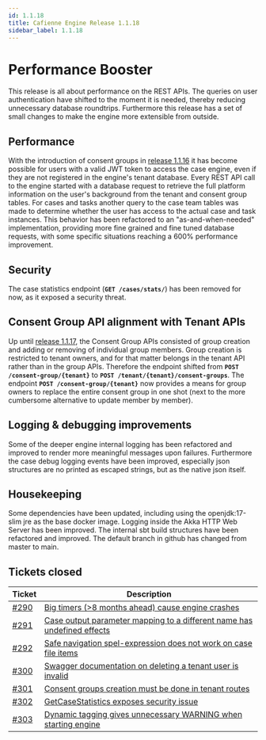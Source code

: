 ```yaml
---
id: 1.1.18
title: Cafienne Engine Release 1.1.18
sidebar_label: 1.1.18
---
```


# Performance Booster

This release is all about performance on the REST APIs. The queries on user authentication have shifted to the moment it is needed, thereby reducing unnecessary database roundtrips.
Furthermore this release has a set of small changes to make the engine more extensible from outside.

## Performance
With the introduction of consent groups in [release 1.1.16](https://github.com/cafienne/cafienne-engine/releases/tag/1.1.16) it has become possible for users with a valid JWT token to access the case engine, even if they are not registered in the engine's tenant database.
Every REST API call to the engine started with a database request to retrieve the full platform information on the user's background from the tenant and consent group tables.
For cases and tasks another query to the case team tables was made to determine whether the user has access to the actual case and task instances.
This behavior has been refactored to an "as-and-when-needed" implementation, providing more fine grained and fine tuned database requests, with some specific situations reaching a 600% performance improvement.

## Security
The case statistics endpoint (**`GET /cases/stats/`**) has been removed for now, as it exposed a security threat.

## Consent Group API alignment with Tenant APIs
Up until [release 1.1.17](https://github.com/cafienne/cafienne-engine/releases/tag/1.1.17), the Consent Group APIs consisted of group creation and adding or removing of individual group members.
Group creation is restricted to tenant owners, and for that matter belongs in the tenant API rather than in the group APIs.
Therefore the endpoint shifted from **`POST /consent-group/{tenant}`** to **`POST /tenant/{tenant}/consent-groups`**.
The endpoint **`POST /consent-group/{tenant}`** now provides a means for group owners to replace the entire consent group in one shot (next to the more cumbersome alternative to update member by member).

## Logging & debugging improvements
Some of the deeper engine internal logging has been refactored and improved to render more meaningful messages upon failures.
Furthermore the case debug logging events have been improved, especially json structures are no printed as escaped strings, but as the native json itself.

## Housekeeping
Some dependencies have been updated, including using the openjdk:17-slim jre as the base docker image.
Logging inside the Akka HTTP Web Server has been improved.
The internal sbt build structures have been refactored and improved.
The default branch in github has changed from master to main.

## Tickets closed

| Ticket   | Description |
|----------|-------------|
| [#290](https://github.com/cafienne/cafienne-engine/issues/290) | [Big timers (>8 months ahead) cause engine crashes](https://github.com/cafienne/cafienne-engine/issues/290)
| [#291](https://github.com/cafienne/cafienne-engine/issues/291) | [Case output parameter mapping to a different name has undefined effects](https://github.com/cafienne/cafienne-engine/issues/291)
| [#292](https://github.com/cafienne/cafienne-engine/issues/292) | [Safe navigation spel-expression does not work on case file items](https://github.com/cafienne/cafienne-engine/issues/292)
| [#300](https://github.com/cafienne/cafienne-engine/issues/300) | [Swagger documentation on deleting a tenant user is invalid](https://github.com/cafienne/cafienne-engine/issues/300)
| [#301](https://github.com/cafienne/cafienne-engine/issues/301) | [Consent groups creation must be done in tenant routes](https://github.com/cafienne/cafienne-engine/issues/301)
| [#302](https://github.com/cafienne/cafienne-engine/issues/302) | [GetCaseStatistics exposes security issue](https://github.com/cafienne/cafienne-engine/issues/302)
| [#303](https://github.com/cafienne/cafienne-engine/issues/303) | [Dynamic tagging gives unnecessary WARNING when starting engine](https://github.com/cafienne/cafienne-engine/issues/303)
